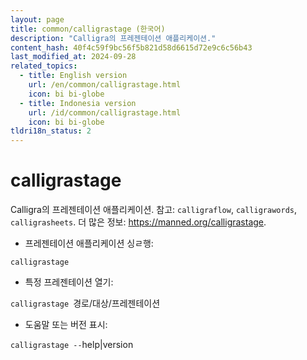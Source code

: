 ```yaml
---
layout: page
title: common/calligrastage (한국어)
description: "Calligra의 프레젠테이션 애플리케이션."
content_hash: 40f4c59f9bc56f5b821d58d6615d72e9c6c56b43
last_modified_at: 2024-09-28
related_topics:
  - title: English version
    url: /en/common/calligrastage.html
    icon: bi bi-globe
  - title: Indonesia version
    url: /id/common/calligrastage.html
    icon: bi bi-globe
tldri18n_status: 2
---
```

# calligrastage

Calligra의 프레젠테이션 애플리케이션.
참고: `calligraflow`, `calligrawords`, `calligrasheets`.
더 많은 정보: <https://manned.org/calligrastage>.

- 프레젠테이션 애플리케이션 싱ㄹ행:

`calligrastage`

- 특정 프레젠테이션 열기:

`calligrastage `<span class="tldr-var badge badge-pill bg-dark-lm bg-white-dm text-white-lm text-dark-dm font-weight-bold">경로/대상/프레젠테이션</span>

- 도움말 또는 버전 표시:

`calligrastage --`<span class="tldr-var badge badge-pill bg-dark-lm bg-white-dm text-white-lm text-dark-dm font-weight-bold">help|version</span>
